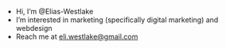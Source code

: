 - Hi, I’m @Elias-Westlake
- I’m interested in marketing (specifically digital marketing) and webdesign
- Reach me at eli.westlake@gmail.com

